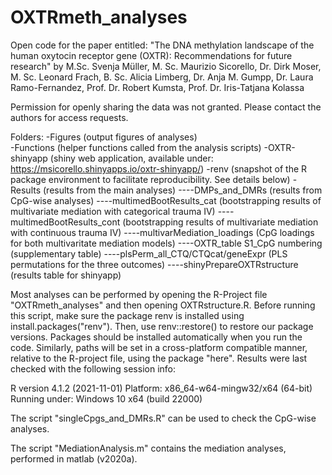 # OXTRmeth_analyses
Open code for the paper entitled:
"The DNA methylation landscape of the human oxytocin receptor gene (OXTR): Recommendations for future research"
by M.Sc. Svenja Müller, M. Sc. Maurizio Sicorello, Dr. Dirk Moser, M. Sc. Leonard Frach,
B. Sc. Alicia Limberg, Dr. Anja M. Gumpp, Dr. Laura Ramo-Fernandez, Prof. Dr. Robert Kumsta,
Prof. Dr. Iris-Tatjana Kolassa

Permission for openly sharing the data was not granted. Please contact the authors for access requests.

Folders:
-Figures (output figures of analyses) <br/>
-Functions (helper functions called from the analysis scripts)
-OXTR-shinyapp (shiny web application, available under: https://msicorello.shinyapps.io/oxtr-shinyapp/)
-renv (snapshot of the R package environment to facilitate reproducibility. See details below)
-Results (results from the main analyses)
----DMPs_and_DMRs (results from CpG-wise analyses)
----multimedBootResults_cat (bootstrapping results of multivariate mediation with categorical trauma IV)
----multimedBootResults_cont (bootstrapping results of multivariate mediation with continuous trauma IV)
----multivarMediation_loadings (CpG loadings for both multivaritate mediation models)
----OXTR_table S1_CpG numbering (supplementary table)
----plsPerm_all_CTQ/CTQcat/geneExpr (PLS permutations for the three outcomes)
----shinyPrepareOXTRstructure (results table for shinyapp)

Most analyses can be performed by opening the R-Project file "OXTRmeth_analyses" and then opening OXTRstructure.R.
Before running this script, make sure the package renv is installed using install.packages("renv"). Then, use
renv::restore() to restore our package versions. Packages should be installed automatically when you run the code.
Similarly, paths will be set in a cross-platform compatible manner, relative to the R-project file,
using the package "here". Results were last checked with the following session info:

R version 4.1.2 (2021-11-01)
Platform: x86_64-w64-mingw32/x64 (64-bit)
Running under: Windows 10 x64 (build 22000)

The script "singleCpgs_and_DMRs.R" can be used to check the CpG-wise analyses.

The script "MediationAnalysis.m" contains the mediation analyses, performed in matlab (v2020a).
